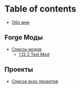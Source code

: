 # Table of contents

* [Обо мне](README.md)

## Forge Моды <a id="forge-mods"></a>

* [Список модов](forge-mods/mods/README.md)
  * [1.12.2 Test Mod](forge-mods/mods/1.12.2-test-mod.md)

## Проекты <a id="projects"></a>

* [Список всех проектов](projects/all-projects.md)


